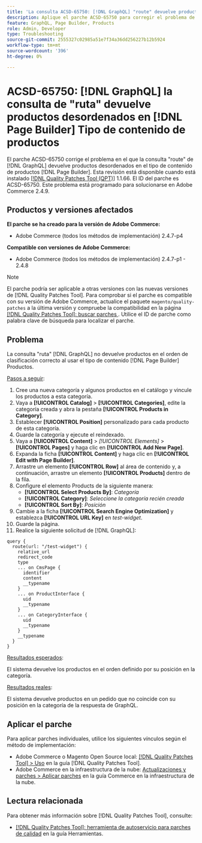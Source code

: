 ```yaml
---
title: 'La consulta ACSD-65750: [!DNL GraphQL] "route" devuelve productos desordenados en el tipo de contenido  [!DNL Page Builder] Products'
description: Aplique el parche ACSD-65750 para corregir el problema de Adobe Commerce donde la consulta "route" de GraphQL devuelve productos desordenados en el tipo de contenido  [!DNL Page Builder] Products.
feature: GraphQL, Page Builder, Products
role: Admin, Developer
type: Troubleshooting
source-git-commit: 2555327c02985a51e7f34a36dd256227b12b5924
workflow-type: tm+mt
source-wordcount: '396'
ht-degree: 0%

---
```



# ACSD-65750: [!DNL GraphQL] la consulta de &quot;ruta&quot; devuelve productos desordenados en [!DNL Page Builder] Tipo de contenido de productos

El parche ACSD-65750 corrige el problema en el que la consulta &quot;route&quot; de [!DNL GraphQL] devuelve productos desordenados en el tipo de contenido de productos [!DNL Page Builder]. Esta revisión está disponible cuando está instalado [[!DNL Quality Patches Tool (QPT)]](/help/tools/quality-patches-tool/quality-patches-tool-to-self-serve-quality-patches.md) 1.1.66. El ID del parche es ACSD-65750. Este problema está programado para solucionarse en Adobe Commerce 2.4.9.

## Productos y versiones afectados

**El parche se ha creado para la versión de Adobe Commerce:**

* Adobe Commerce (todos los métodos de implementación) 2.4.7-p4

**Compatible con versiones de Adobe Commerce:**

* Adobe Commerce (todos los métodos de implementación) 2.4.7-p1 - 2.4.8

>[!NOTE]
>
>El parche podría ser aplicable a otras versiones con las nuevas versiones de [!DNL Quality Patches Tool]. Para comprobar si el parche es compatible con su versión de Adobe Commerce, actualice el paquete `magento/quality-patches` a la última versión y compruebe la compatibilidad en la página [[!DNL Quality Patches Tool]: buscar parches ](https://experienceleague.adobe.com/tools/commerce-quality-patches/index.html?lang=es). Utilice el ID de parche como palabra clave de búsqueda para localizar el parche.

## Problema

La consulta &quot;ruta&quot; [!DNL GraphQL] no devuelve productos en el orden de clasificación correcto al usar el tipo de contenido [!DNL Page Builder] Productos.

<u>Pasos a seguir</u>:

1. Cree una nueva categoría y algunos productos en el catálogo y vincule los productos a esta categoría.
1. Vaya a **[!UICONTROL Catalog]** > **[!UICONTROL Categories]**, edite la categoría creada y abra la pestaña **[!UICONTROL Products in Category]**.
1. Establecer **[!UICONTROL Position]** personalizado para cada producto de esta categoría.
1. Guarde la categoría y ejecute el reindexado.
1. Vaya a **[!UICONTROL Content]** > *[!UICONTROL Elements]* > **[!UICONTROL Pages]** y haga clic en **[!UICONTROL Add New Page]**.
1. Expanda la ficha **[!UICONTROL Content]** y haga clic en **[!UICONTROL Edit with Page Builder]**.
1. Arrastre un elemento **[!UICONTROL Row]** al área de contenido y, a continuación, arrastre un elemento **[!UICONTROL Products]** dentro de la fila.
1. Configure el elemento Products de la siguiente manera:
   * **[!UICONTROL Select Products By]**: *Categoría*
   * **[!UICONTROL Category]**: *Seleccione la categoría recién creada*
   * **[!UICONTROL Sort By]**: *Posición*
1. Cambie a la ficha **[!UICONTROL Search Engine Optimization]** y establezca **[!UICONTROL URL Key]** en *test-widget*.
1. Guarde la página.
1. Realice la siguiente solicitud de [!DNL GraphQL]:

```
query {
  route(url: "/test-widget") {
    relative_url
    redirect_code
    type
    ... on CmsPage {
      identifier
      content
      __typename
    }
    ... on ProductInterface {
      uid
      __typename
    }
    ... on CategoryInterface {
      uid
      __typename
    }
    __typename
  }
}
```

<u>Resultados esperados</u>:

El sistema devuelve los productos en el orden definido por su posición en la categoría.

<u>Resultados reales</u>:

El sistema devuelve productos en un pedido que no coincide con su posición en la categoría de la respuesta de GraphQL.

## Aplicar el parche

Para aplicar parches individuales, utilice los siguientes vínculos según el método de implementación:

* Adobe Commerce o Magento Open Source local: [[!DNL Quality Patches Tool] > Uso](/help/tools/quality-patches-tool/usage.md) en la guía [!DNL Quality Patches Tool].
* Adobe Commerce en la infraestructura de la nube: [Actualizaciones y parches > Aplicar parches](https://experienceleague.adobe.com/docs/commerce-cloud-service/user-guide/develop/upgrade/apply-patches.html?lang=es) en la guía Commerce en la infraestructura de la nube.

## Lectura relacionada

Para obtener más información sobre [!DNL Quality Patches Tool], consulte:

* [[!DNL Quality Patches Tool]: herramienta de autoservicio para parches de calidad](/help/tools/quality-patches-tool/quality-patches-tool-to-self-serve-quality-patches.md) en la guía Herramientas.
